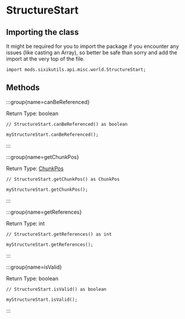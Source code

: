 # StructureStart

## Importing the class

It might be required for you to import the package if you encounter any issues (like casting an Array), so better be safe than sorry and add the import at the very top of the file.
```zenscript
import mods.sixikutils.api.misc.world.StructureStart;
```


## Methods

:::group{name=canBeReferenced}

Return Type: boolean

```zenscript
// StructureStart.canBeReferenced() as boolean

myStructureStart.canBeReferenced();
```

:::

:::group{name=getChunkPos}

Return Type: [ChunkPos](/mods/sixikutils/utils/world/ChunkPos)

```zenscript
// StructureStart.getChunkPos() as ChunkPos

myStructureStart.getChunkPos();
```

:::

:::group{name=getReferences}

Return Type: int

```zenscript
// StructureStart.getReferences() as int

myStructureStart.getReferences();
```

:::

:::group{name=isValid}

Return Type: boolean

```zenscript
// StructureStart.isValid() as boolean

myStructureStart.isValid();
```

:::


